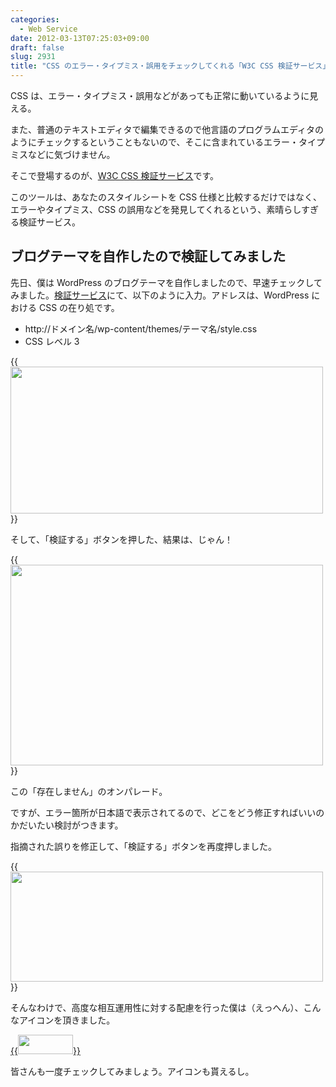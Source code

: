 ```yaml
---
categories:
  - Web Service
date: 2012-03-13T07:25:03+09:00
draft: false
slug: 2931
title: "CSS のエラー・タイプミス・誤用をチェックしてくれる「W3C CSS 検証サービス」"
---
```


CSS は、エラー・タイプミス・誤用などがあっても正常に動いているように見える。

また、普通のテキストエディタで編集できるので他言語のプログラムエディタのようにチェックするということもないので、そこに含まれているエラー・タイプミスなどに気づけません。

そこで登場するのが、[W3C CSS 検証サービス](http://jigsaw.w3.org/css-validator/)です。

このツールは、あなたのスタイルシートを CSS 仕様と比較するだけではなく、エラーやタイプミス、CSS の誤用などを発見してくれるという、素晴らしすぎる検証サービス。

## ブログテーマを自作したので検証してみました

先日、僕は WordPress のブログテーマを自作しましたので、早速チェックしてみました。[検証サービス](http://jigsaw.w3.org/css-validator/)にて、以下のように入力。アドレスは、WordPress における CSS の在り処です。

* http://ドメイン名/wp-content/themes/テーマ名/style.css
* CSS レベル 3

{{<img alt="" src="/images/2012/03/2931_1.png" width="500" height="235">}}

そして、「検証する」ボタンを押した、結果は、じゃん！

{{<img alt="" src="/images/2012/03/2931_2.png" width="500" height="321">}}

この「存在しません」のオンパレード。

ですが、エラー箇所が日本語で表示されてるので、どこをどう修正すればいいのかだいたい検討がつきます。

指摘された誤りを修正して、「検証する」ボタンを再度押しました。

{{<img alt="" src="/images/2012/03/2931_3.png" width="500" height="176">}}

そんなわけで、高度な相互運用性に対する配慮を行った僕は（えっへん）、こんなアイコンを頂きました。

[{{<img alt="" src="/images/2012/03/2931_4.gif" width="88" height="31">}}](http://jigsaw.w3.org/css-validator/check/referer)

皆さんも一度チェックしてみましょう。アイコンも貰えるし。
